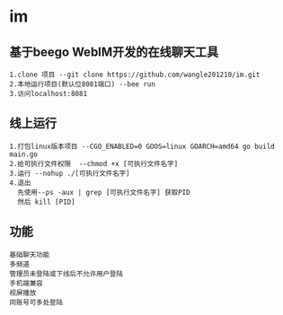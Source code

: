 # im
## 基于beego WebIM开发的在线聊天工具
 ```
 1.clone 项目 --git clone https://github.com/wangle201210/im.git
 2.本地运行项目(默认位8081端口) --bee run 
 3.访问localhost:8081
 ```

## 线上运行
```
1.打包linux版本项目 --CGO_ENABLED=0 GOOS=linux GOARCH=amd64 go build main.go
2.给可执行文件权限  --chmod +x [可执行文件名字]
3.运行 --nohup ./[可执行文件名字]
4.退出 
  先使用--ps -aux | grep [可执行文件名字] 获取PID
  然后 kill [PID]
  ```
## 功能
```
基础聊天功能
多频道
管理员未登陆或下线后不允许用户登陆
手机端兼容
视屏播放
同账号可多处登陆
```